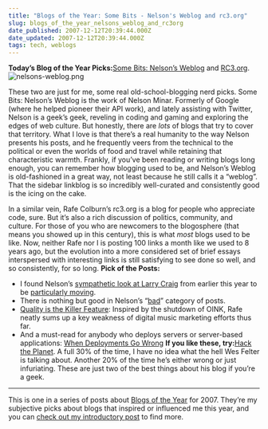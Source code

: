 ```yaml
---
title: "Blogs of the Year: Some Bits - Nelson's Weblog and rc3.org"
slug: blogs_of_the_year_nelsons_weblog_and_rc3org
date_published: 2007-12-12T20:39:44.000Z
date_updated: 2007-12-12T20:39:44.000Z
tags: tech, weblogs
---
```


**Today’s Blog of the Year Picks:**[Some Bits: Nelson’s Weblog](http://www.somebits.com/weblog/) and [RC3.org](http://www.rc3.org/).
![nelsons-weblog.png](http://www.dashes.com/anil/images/nelsons-weblog.png)

These two are just for me, some real old-school-blogging nerd picks. Some Bits: Nelson’s Weblog is the work of Nelson Minar. Formerly of Google (where he helped pioneer their API work), and lately assisting with Twitter, Nelson is a geek’s geek, reveling in coding and gaming and exploring the edges of web culture. But honestly, there are *lots* of blogs that try to cover that territory. What I love is that there’s a real humanity to the way Nelson presents his posts, and he frequently veers from the technical to the political or even the worlds of food and travel while retaining that characteristic warmth. Frankly, if you’ve been reading or writing blogs long enough, you can remember how blogging used to be, and Nelson’s Weblog is old-fashioned in a great way, not least because he still calls it a “weblog”. That the sidebar linkblog is so incredibly well-curated and consistently good is the icing on the cake.

In a similar vein, Rafe Colburn’s rc3.org is a blog for people who appreciate code, sure. But it’s also a rich discussion of politics, community, and culture. For those of you who are newcomers to the blogosphere (that means you showed up in this century), this is what *most* blogs used to be like. Now, neither Rafe nor I is posting 100 links a month like we used to 8 years ago, but the evolution into a more considered set of brief essays interspersed with interesting links is still satisfying to see done so well, and so consistently, for so long.
**Pick of the Posts:**

- I found Nelson’s [sympathetic look at Larry Craig](http://www.somebits.com/weblog/politics/larry-craig.html) from earlier this year to be [particularly moving](http://www.dashes.com/anil/2007/08/empathy-and-hipocrisy.html).
- There is nothing but good in Nelson’s “[bad](http://www.somebits.com/weblog/tech/bad/)” category of posts.
- [Quality is the Killer Feature](http://rc3.org/2007/10/quality-is-the.php): Inspired by the shutdown of OINK, Rafe neatly sums up a key weakness of digital music marketing efforts thus far.
- And a must-read for anybody who deploys servers or server-based applications: [When Deployments Go Wrong](http://rc3.org/2007/04/when-deployment.php)
**If you like these, try:**[Hack the Planet](http://wmf.editthispage.com/). A full 30% of the time, I have no idea what the hell Wes Felter is talking about. Another 20% of the time he’s either wrong or just infuriating. These are just two of the best things about his blog if you’re a geek.

---

This is one in a series of posts about [Blogs of the Year](http://www.dashes.com/anil/2007/12/blogs-of-the-year-2007.html) for 2007. They’re my subjective picks about blogs that inspired or influenced me this year, and you can [check out my introductory post](http://www.dashes.com/anil/2007/12/blogs-of-the-year-2007.html) to find more.
